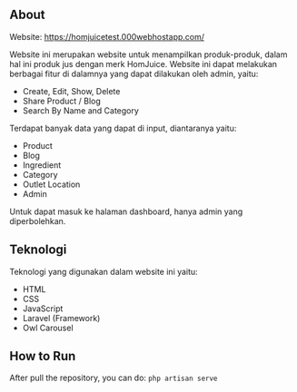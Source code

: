 ## About

Website: https://homjuicetest.000webhostapp.com/

Website ini merupakan website untuk menampilkan produk-produk, dalam hal ini produk jus dengan merk HomJuice. Website ini dapat melakukan berbagai fitur di dalamnya yang dapat dilakukan oleh admin, yaitu:
- Create, Edit, Show, Delete
- Share Product / Blog
- Search By Name and Category

Terdapat banyak data yang dapat di input, diantaranya yaitu:
- Product
- Blog
- Ingredient
- Category
- Outlet Location
- Admin

Untuk dapat masuk ke halaman dashboard, hanya admin yang diperbolehkan.

## Teknologi

Teknologi yang digunakan dalam website ini yaitu:
- HTML
- CSS
- JavaScript
- Laravel (Framework)
- Owl Carousel

## How to Run

After pull the repository, you can do:
```php artisan serve```


